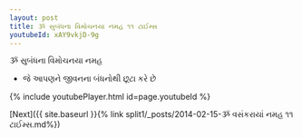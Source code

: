 ```yaml
---
layout: post
title: ૐ સુબંધના વિમોચનયા નમહ ૧૧ ટાઈમ્સ
youtubeId: xAY9vkjD-9g
---
```

 
 
 ૐ સુબંધના વિમોચનયા નમહ  
 
 -  જે આપણને જીવનના બંધનોથી છૂટા કરે છે 
 
  
 
  
 
 
 
 
 
 


{% include youtubePlayer.html id=page.youtubeId %}
 
[Next]({{ site.baseurl }}{% link  split1/_posts/2014-02-15-ૐ વસંકરાયાં નમહ ૧૧ ટાઈમ્સ.md%})
 
